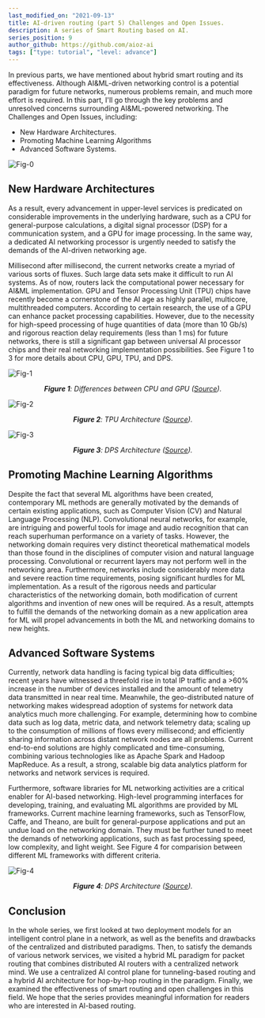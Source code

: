 ```yaml
---
last_modified_on: "2021-09-13"
title: AI-driven routing (part 5) Challenges and Open Issues.
description: A series of Smart Routing based on AI.
series_position: 9
author_github: https://github.com/aioz-ai
tags: ["type: tutorial", "level: advance"]
---
```


In previous parts, we have mentioned about hybrid smart routing and its effectiveness. Although AI&ML-driven networking control is a potential paradigm for future networks, numerous problems remain, and much more effort is required. In this part, I'll go through the key problems and unresolved concerns surrounding AI&ML-powered networking. The Challenges and Open Issues, including:
- New Hardware Architectures.
- Promoting Machine Learning Algorithms
- Advanced Software Systems.

![Fig-0](https://vision.aioz.io/f/ce0c34940f144eda900c/?dl=1)

## New Hardware Architectures

As a result, every advancement in upper-level services is predicated on considerable improvements in the underlying hardware, such as a CPU for general-purpose calculations, a digital signal processor (DSP) for a communication system, and a GPU for image processing. In the same way, a dedicated AI networking processor is urgently needed to satisfy the demands of the AI-driven networking age.

Millisecond after millisecond, the current networks create a myriad of various sorts of fluxes. Such large data sets make it difficult to run AI systems. As of now, routers lack the computational power necessary for AI&ML implementation. GPU and Tensor Processing Unit (TPU) chips have recently become a cornerstone of the AI age as highly parallel, multicore, multithreaded computers. According to certain research, the use of a GPU can enhance packet processing capabilities. However, due to the necessity for high-speed processing of huge quantities of data (more than 10 Gb/s) and rigorous reaction delay requirements (less than 1 ms) for future networks, there is still a significant gap between universal AI processor chips and their real networking implementation possibilities. See Figure 1 to 3 for more details about CPU, GPU, TPU, and DPS.

![Fig-1](https://assets-global.website-files.com/5debb9b4f88fbc3f702d579e/5e08f35d7436081481e15d61_e7b08ad97410491586d63028740b90c1.png)
*<center>**Figure 1**: Differences between CPU and GPU ([Source](https://www.google.com/url?sa=i&url=https%3A%2F%2Fwww.omnisci.com%2Ftechnical-glossary%2Fcpu-vs-gpu&psig=AOvVaw0K04qVJ7Gj01MRjwjCn58E&ust=1631062359202000&source=images&cd=vfe&ved=0CAsQjRxqFwoTCJizyvXS6_ICFQAAAAAdAAAAABAJ)).</center>*

![Fig-2](https://devopedia.org/images/article/12/5335.1531331342.png)
*<center>**Figure 2**: TPU Architecture ([Source](https://www.google.com/url?sa=i&url=https%3A%2F%2Fdevopedia.org%2Ftensor-processing-unit&psig=AOvVaw1mc1lgF1FKL5s2HJZtw62f&ust=1631062525021000&source=images&cd=vfe&ved=0CAsQjRxqFwoTCMCO3-nT6_ICFQAAAAAdAAAAABAD)).</center>*

![Fig-3](https://www.researchgate.net/profile/J-Simoes-2/publication/3846855/figure/fig2/AS:668965827272714@1536505290541/Overall-architecture-of-the-Digital-Signal-Processor.png)
*<center>**Figure 3**: DPS Architecture ([Source](https://www.google.com/url?sa=i&url=https%3A%2F%2Fwww.researchgate.net%2Ffigure%2FOverall-architecture-of-the-Digital-Signal-Processor_fig2_3846855&psig=AOvVaw3Iq64SsS2FanRZ3wQZ5tud&ust=1631062469026000&source=images&cd=vfe&ved=0CAsQjRxqFwoTCMDY45fU6_ICFQAAAAAdAAAAABAD)).</center>*

## Promoting Machine Learning Algorithms

Despite the fact that several ML algorithms have been created, contemporary ML methods are generally motivated by the demands of certain existing applications, such as Computer Vision (CV) and Natural Language Processing (NLP). Convolutional neural networks, for example, are intriguing and powerful tools for image and audio recognition that can reach superhuman performance on a variety of tasks. However, the networking domain requires very distinct theoretical mathematical models than those found in the disciplines of computer vision and natural language processing. Convolutional or recurrent layers may not perform well in the networking area. Furthermore, networks include considerably more data and severe reaction time requirements, posing significant hurdles for ML implementation. As a result of the rigorous needs and particular characteristics of the networking domain, both modification of current algorithms and invention of new ones will be required. As a result, attempts to fulfill the demands of the networking domain as a new application area for ML will propel advancements in both the ML and networking domains to new heights.

## Advanced Software Systems
Currently, network data handling is facing typical big data difficulties; recent years have witnessed a threefold rise in total IP traffic and a >60% increase in the number of devices installed and the amount of telemetry data transmitted in near real time. Meanwhile, the geo-distributed nature of networking makes widespread adoption of systems for network data analytics much more challenging. For example, determining how to combine data such as log data, metric data, and network telemetry data; scaling up to the consumption of millions of flows every millisecond; and efficiently sharing information across distant network nodes are all problems. Current end-to-end solutions are highly complicated and time-consuming, combining various technologies like as Apache Spark and Hadoop MapReduce.
As a result, a strong, scalable big data analytics platform for networks and network services is required.

Furthermore, software libraries for ML networking activities are a critical enabler for AI-based networking. High-level programming interfaces for developing, training, and evaluating ML algorithms are provided by ML frameworks. Current machine learning frameworks, such as TensorFlow, Caffe, and Theano, are built for general-purpose applications and put an undue load on the networking domain. They must be further tuned to meet the demands of networking applications, such as fast processing speed, low complexity, and light weight. See Figure 4 for comparision between different ML frameworks with different criteria.

![Fig-4](https://i.morioh.com/7685e2cbe3.png)
*<center>**Figure 4**: DPS Architecture ([Source](https://www.google.com/url?sa=i&url=https%3A%2F%2Fmorioh.com%2Fp%2Fa80813c4a01c&psig=AOvVaw2WZOYovgxo1jpSSnPIohw-&ust=1631063392454000&source=images&cd=vfe&ved=0CAsQjRxqFwoTCOCgjeHW6_ICFQAAAAAdAAAAABAp)).</center>*

## Conclusion
In the whole series, we first looked at two deployment models for an intelligent control plane in a network, as well as the benefits and drawbacks of the centralized and distributed paradigms. Then, to satisfy the demands of various network services, we visited a hybrid ML paradigm for packet routing that combines distributed AI routers with a centralized network mind. We use a centralized AI control plane for tunneling-based routing and a hybrid AI architecture for hop-by-hop routing in the paradigm. Finally, we examined the effectiveness of smart routing and open challenges in this field. We hope that the series provides meaningful information for readers who are interested in AI-based routing.
